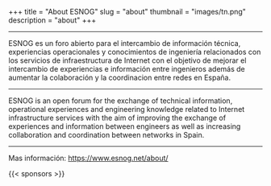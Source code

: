 +++
title = "About ESNOG"
slug = "about"
thumbnail = "images/tn.png"
description = "about"
+++

---------------------------
ESNOG es un foro abierto para el intercambio de información técnica, experiencias operacionales y conocimientos de ingeniería relacionados con los servicios de infraestructura de Internet con el objetivo de mejorar el intercambio de experiencias e información entre ingenieros además de aumentar la colaboración y la coordinacion entre redes en España.

---------------------------
ESNOG is an open forum for the exchange of technical information, operational experiences and engineering knowledge related to Internet infrastructure services with the aim of improving the exchange of experiences and information between engineers as well as increasing collaboration and coordination between networks in Spain.

---------------------------

Mas información: https://www.esnog.net/about/

{{< sponsors >}}